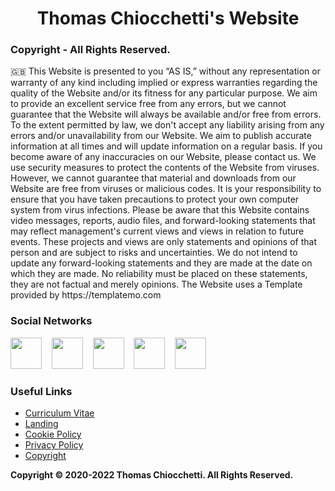 <h1 align="center">Thomas Chiocchetti's Website</h1>
<h3 align="left">Copyright - All Rights Reserved.</h3>
<p>🇬🇧 This Website is presented to you “AS IS,” without any representation or warranty of any kind including implied or express warranties regarding the quality of the Website and/or its fitness for any particular purpose. We aim to provide an excellent service free from any errors, but we cannot guarantee that the Website will always be available and/or free from errors. To the extent permitted by law, we don't accept any liability arising from any errors and/or unavailability from our Website. We aim to publish accurate information at all times and will update information on a regular basis. If you become aware of any inaccuracies on our Website, please contact us. We use security measures to protect the contents of the Website from viruses. However, we cannot guarantee that material and downloads from our Website are free from viruses or malicious codes. It is your responsibility to ensure that you have taken precautions to protect your own computer system from virus infections. Please be aware that this Website contains video messages, reports, audio files, and forward-looking statements that may reflect management's current views and views in relation to future events. These projects and views are only statements and opinions of that person and are subject to risks and uncertainties. We do not intend to update any forward-looking statements and they are made at the date on which they are made. No reliability must be placed on these statements, they are not factual and merely opinions. The Website uses a Template provided by https://templatemo.com</p>

<h3 align="left">Social Networks</h3>
<a href="https://www.instagram.com/thomaschiocchetti" target="_blank"><img src="https://cdn2.iconfinder.com/data/icons/social-icons-33/128/Instagram-512.png" width="50px" height="50px"></a>
&nbsp;&nbsp;
<a href="https://linkedin.com/in/chiocchetti" target="_blank"><img src="https://cdn2.iconfinder.com/data/icons/social-media-2285/512/1_Linkedin_unofficial_colored_svg-512.png" width="50px" height="50px"></a>
&nbsp;&nbsp;
<a href="https://twitch.tv/ichbinthomasss" target="_blank"><img src="https://cdn4.iconfinder.com/data/icons/logos-and-brands/512/343_Twitch_logo-512.png" width="50px" height="50px"></a>
&nbsp;&nbsp;
<a href="mailto:info@thomaschiocchetti.de" target="_blank"><img src="https://cdn0.iconfinder.com/data/icons/apple-apps/100/Apple_Mail-512.png" width="50px" height="50px"></a>
&nbsp;&nbsp;
<a href="https://t.me/thomaschiocchetti" target="_blank"><img src="https://cdn3.iconfinder.com/data/icons/social-icons-33/512/Telegram-512.png" width="50px" height="50px"></a>
<h3 align="left">Useful Links</h3>
<ul>
  <li><a href="https://thomaschiocchetti.de/cv?utm_source=github&utm_medium=link&utm_campaign=social-campaign" target="_blank">Curriculum Vitae</a></li>
  <li><a href="https://thomaschiocchetti.de/landing" target="_blank">Landing</a></li>
  <li><a href="https://thomaschiocchetti.de/legal/cookie-policy?utm_source=github&utm_medium=link&utm_campaign=social-campaign" target="_blank">Cookie Policy</a></li>
  <li><a href="https://thomaschiocchetti.de/legal/privacy-policy?utm_source=github&utm_medium=link&utm_campaign=social-campaign" target="_blank">Privacy Policy</a></li>
  <li><a href="https://thomaschiocchetti.de/legal/copyright?utm_source=github&utm_medium=link&utm_campaign=social-campaign" target="_blank">Copyright</a></li>
</ul>

<p><b>Copyright &copy; 2020-2022 Thomas Chiocchetti. All Rights Reserved.</b></p>
